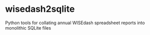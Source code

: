 # wisedash2sqlite
Python tools for collating annual WISEdash spreadsheet reports into monolithic SQLite files
